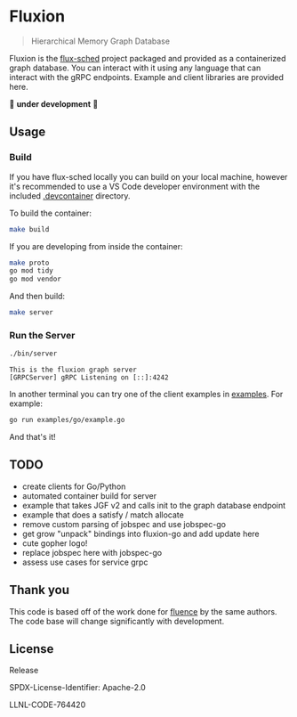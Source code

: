 # Fluxion

> Hierarchical Memory Graph Database

Fluxion is the [flux-sched](https://github.com/flux-framework/flux-sched) project packaged and provided as a containerized graph database. You can interact with it using any language that can interact with the gRPC endpoints. Example and client libraries are provided here.

🚧️ **under development** 🚧️

## Usage

### Build

If you have flux-sched locally you can build on your local machine, however it's recommended to use a VS Code developer environment with the included [.devcontainer](.devcontainer) directory. 

To build the container:

```bash
make build
```

If you are developing from inside the container:

```bash
make proto
go mod tidy
go mod vendor
```

And then build:

```bash
make server
```

### Run the Server

```bash
./bin/server
```
```console
This is the fluxion graph server
[GRPCServer] gRPC Listening on [::]:4242
```

In another terminal you can try one of the client examples in [examples](examples). For example:

```bash
go run examples/go/example.go
```

And that's it! 

## TODO

- create clients for Go/Python
- automated container build for server
- example that takes JGF v2 and calls init to the graph database endpoint
- example that does a satisfy / match allocate
- remove custom parsing of jobspec and use jobspec-go
- get grow "unpack" bindings into fluxion-go and add update here
- cute gopher logo!
- replace jobspec here with jobspec-go
- assess use cases for service grpc

## Thank you

This code is based off of the work done for [fluence](https://github.com/flux-framework/flux-k8s) by the same authors.
The code base will change significantly with development.

## License

Release

SPDX-License-Identifier: Apache-2.0

LLNL-CODE-764420
